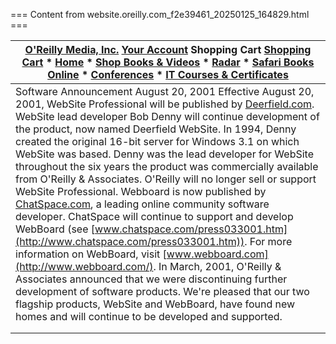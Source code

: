 === Content from website.oreilly.com_f2e39461_20250125_164829.html ===


| [O'Reilly Media, Inc.](http://www.oreilly.com)    [Your Account](http://members.oreilly.com)  Shopping Cart  [Shopping Cart](http://shop.oreilly.com/basket.do)                    * [Home](http://www.oreilly.com) * [Shop Books & Videos](http://shop.oreilly.com) * [Radar](http://radar.oreilly.com) * [Safari Books Online](http://www.safaribooksonline.com/?utm_source=oreilly&utm_medium=referral&utm_campaign=publisher&utm_content=nav) * [Conferences](http://conferences.oreilly.com/) * [IT Courses & Certificates](http://www.oreillyschool.com/) |
| --- |
| Software Announcement August 20, 2001  Effective August 20, 2001, WebSite Professional will be published by [Deerfield.com](http://www.deerfield.com/). WebSite lead developer Bob Denny will continue development of the product, now named Deerfield WebSite. In 1994, Denny created the original 16-bit server for Windows 3.1 on which WebSite was based. Denny was the lead developer for WebSite throughout the six years the product was commercially available from O'Reilly & Associates. O'Reilly will no longer sell or support WebSite Professional.  Webboard is now published by [ChatSpace.com](http://www.chatspace.com), a leading online community software developer. ChatSpace will continue to support and develop WebBoard (see [www.chatspace.com/press033001.htm](http://www.chatspace.com/press033001.htm)). For more information on WebBoard, visit [www.webboard.com](http://www.webboard.com/).  In March, 2001, O'Reilly & Associates announced that we were discontinuing further development of software products. We're pleased that our two flagship products, WebSite and WebBoard, have found new homes and will continue to be developed and supported. |
|  |
| | | Sign up today to receive special discounts, product alerts, and news from O'Reilly. |  |  | | --- | --- | --- | | [Privacy Policy >](http://www.oreilly.com/privacy.html) [View Sample Newsletter >](http://cdn.oreillystatic.com/pdf/sample-newsletter.pdf) | * [Twitter](http://twitter.com/oreillymedia) * [YouTube](http://www.youtube.com/subscription_center?add_user=oreillymedia) * [Slideshare](http://slideshare.net/oreillymedia) * [Facebook](http://www.facebook.com/OReilly) * [RSS](http://feeds.feedburner.com/oreilly/news) * [View All RSS Feeds >](http://www.oreilly.com/feeds/index.html) | | --- | --- | --- | --- | --- | --- |   © 2014, O’Reilly Media, Inc.  (707) 827-7019 (800) 889-8969  All trademarks and registered trademarks appearing on oreilly.com are the property of their respective owners.  About O'Reilly  * [Academic Solutions](http://www.oreilly.com/academic/index.html) * [Jobs](http://www.oreilly.com/jobs/index.html) * [Contacts](http://www.oreilly.com/about/contact.html) * [Corporate Information](http://www.oreilly.com/about/index.html) * [Press Room](http://www.oreilly.com/press/index.html) * [Privacy Policy](http://www.oreilly.com/privacy.html) * [Terms of Service](http://www.oreilly.com/terms/index.html) * [Work with Us](http://www.oreilly.com/work-with-us.html) * [Editorial Independence](http://www.oreilly.com/about/editorial_independence.html)   Community  * [Animals](http://animals.oreilly.com/) * [Authors](http://www.oreilly.com/authors/index.html) * [Webcasts](http://www.oreilly.com/webcasts/index.html) * [Community & Featured Users](http://oreilly.com/community/) * [Forums](http://forums.oreilly.com/) * [Newsletters](http://post.oreilly.com/form/oreilly/signup) * [O'Reilly Answers](http://answers.oreilly.com/) * [RSS Feeds](http://www.oreilly.com/feeds/index.html) * [Meetups & User Groups](http://www.oreilly.com/ug/index.html) * [O'Reilly Atlas (beta)](http://chimera.labs.oreilly.com/)   Partner Sites  * [makezine.com](http://makezine.com/) * [makerfaire.com](http://makerfaire.com/) * [craftzine.com](http://craftzine.com/) * [igniteshow.com](http://igniteshow.com/) * [PayPal Developer Zone](https://developer.paypal.com/) * [O'Reilly Insights on Forbes.com](http://blogs.forbes.com/oreillymedia/)   Shop O'Reilly  * [Customer Service](http://shop.oreilly.com/category/customer-service.do) * [Contact Us](http://shop.oreilly.com/category/customer-service.do) * [Shipping Information](http://shop.oreilly.com/category/customer-service/shipping-information.do) * [Ordering & Payment](http://shop.oreilly.com/category/customer-service/ordering-payment.do) * [Affiliate Program](http://www.oreilly.com/affiliates/index.html) * [The O'Reilly Guarantee](http://shop.oreilly.com/category/customer-service/oreilly-guarantee.do) |


